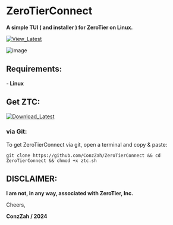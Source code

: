 # ZeroTierConnect
**A simple TUI ( and installer ) for ZeroTier on Linux.**

<p>
  <a href="https://github.com/ConzZah/ZeroTierConnect/releases/latest">
    <img alt="View_Latest" src="https://img.shields.io/badge/view-latest_release-0688CB.svg">
  </a>
</p>


![image](https://github.com/ConzZah/ZeroTierConnect/assets/69615452/c67d50ff-f4c8-4a95-a86a-f5a63633fd4c)


## Requirements:

**- Linux**

## Get ZTC:

<p>
  <a href="https://github.com/ConzZah/ZeroTierConnect/archive/refs/heads/main.zip">
    <img alt="Download_Latest" src="https://img.shields.io/badge/download-latest_release-0688CB.svg">
  </a>
</p>

### via Git:

To get ZeroTierConnect via git, open a terminal and copy & paste:

    git clone https://github.com/ConzZah/ZeroTierConnect && cd ZeroTierConnect && chmod +x ztc.sh

## DISCLAIMER:

**I am not, in any way, associated with ZeroTier, Inc.**

Cheers, 

**ConzZah / 2024**
